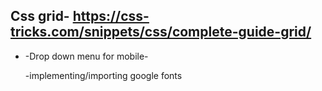## Css grid- https://css-tricks.com/snippets/css/complete-guide-grid/

- -Drop down menu for mobile-

  -implementing/importing google fonts
